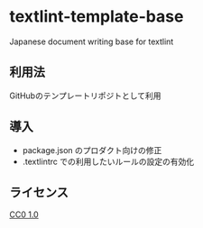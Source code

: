 # textlint-template-base

Japanese document writing base for textlint

## 利用法

GitHubのテンプレートリポジトとして利用

## 導入

- package.json のプロダクト向けの修正
- .textlintrc での利用したいルールの設定の有効化

## ライセンス

[CC0 1.0](https://creativecommons.org/publicdomain/zero/1.0/deed)

